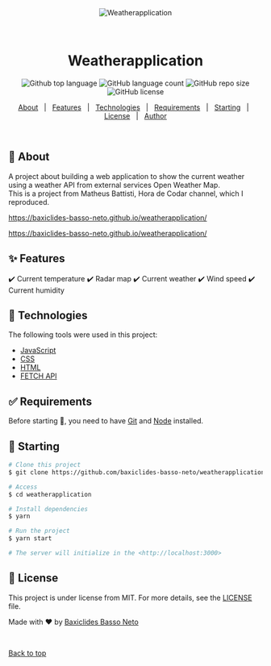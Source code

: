 <div align="center" id="top"> 
  <img src="./.github/app.gif" alt="Weatherapplication" />

&#xa0;

  <!-- <a href="https://weatherapplication.netlify.app">Demo</a> -->
</div>

<h1 align="center">Weatherapplication</h1>

<p align="center">
  <img alt="Github top language" src="https://img.shields.io/github/languages/top/baxiclides-basso-neto/weatherapplication?color=green">

 <img alt="GitHub language count" src="https://img.shields.io/github/languages/count/baxiclides-basso-neto/weatherapplication?color=green">

<img alt="GitHub repo size" src="https://img.shields.io/github/repo-size/baxiclides-basso-neto/weatherapplication?color=green">

<img alt="GitHub license" src="https://img.shields.io/github/license/baxiclides-basso-neto/weatherapplication?color=green">

  <!-- <img alt="Github issues" src="https://img.shields.io/github/issues/{{YOUR_GITHUB_USERNAME}}/weatherapplication?color=56BEB8" /> -->

  <!-- <img alt="Github forks" src="https://img.shields.io/github/forks/{{YOUR_GITHUB_USERNAME}}/weatherapplication?color=56BEB8" /> -->

  <!-- <img alt="Github stars" src="https://img.shields.io/github/stars/{{YOUR_GITHUB_USERNAME}}/weatherapplication?color=56BEB8" /> -->
</p>

<!-- Status -->

<!-- <h4 align="center">
	🚧  Weatherapplication 🚀 Under construction...  🚧
</h4>

<hr> -->

<p align="center">
  <a href="#dart-about">About</a> &#xa0; | &#xa0; 
  <a href="#sparkles-features">Features</a> &#xa0; | &#xa0;
  <a href="#rocket-technologies">Technologies</a> &#xa0; | &#xa0;
  <a href="#white_check_mark-requirements">Requirements</a> &#xa0; | &#xa0;
  <a href="#checkered_flag-starting">Starting</a> &#xa0; | &#xa0;
  <a href="#memo-license">License</a> &#xa0; | &#xa0;
  <a href="https://github.com/baxiclides-basso-neto" target="_blank">Author</a>
</p>

<br>

## :dart: About

A project about building a web application to show the current weather using a weather API from external services Open Weather Map.  
This is a project from Matheus Battisti, Hora de Codar channel, which I reproduced.

https://baxiclides-basso-neto.github.io/weatherapplication/

https://baxiclides-basso-neto.github.io/weatherapplication/

## :sparkles: Features

:heavy_check_mark: Current temperature
:heavy_check_mark: Radar map
:heavy_check_mark: Current weather
:heavy_check_mark: Wind speed
:heavy_check_mark: Current humidity

## :rocket: Technologies

The following tools were used in this project:

- [JavaScript](https://developer.mozilla.org/pt-BR/docs/Web/JavaScript)
- [CSS](https://www.w3.org/Style/CSS/Overview.en.html)
- [HTML](https://developer.mozilla.org/pt-BR/docs/Web/HTML)
- [FETCH API](https://developer.mozilla.org/en-US/docs/Web/API/Fetch_API)

## :white_check_mark: Requirements

Before starting :checkered_flag:, you need to have [Git](https://git-scm.com) and [Node](https://nodejs.org/en/) installed.

## :checkered_flag: Starting

```bash
# Clone this project
$ git clone https://github.com/baxiclides-basso-neto/weatherapplication

# Access
$ cd weatherapplication

# Install dependencies
$ yarn

# Run the project
$ yarn start

# The server will initialize in the <http://localhost:3000>
```

## :memo: License

This project is under license from MIT. For more details, see the [LICENSE](license) file.

Made with :heart: by <a href="https://github.com/baxiclides-basso-neto" target="_blank">Baxiclides Basso Neto</a>

&#xa0;

<a href="#top">Back to top</a>
